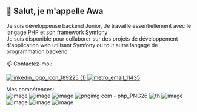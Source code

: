 ## 👋 Salut, je m'appelle Awa


<!--
**gafouni/gafouni** is a ✨ _special_ ✨ repository because its `README.md` (this file) appears on your GitHub profile.

Here are some ideas to get you started:

- 🔭 I’m currently working on ...
- 🌱 I’m currently learning ...
- 👯 I’m looking to collaborate on ...
- 🤔 I’m looking for help with ...
- 💬 Ask me about ...
- 📫 How to reach me: ...
- 😄 Pronouns: ...
- ⚡ Fun fact: ...
-->

Je suis développeuse backend Junior, Je travaille essentiellement avec le langage PHP et son framework Symfony  
Je suis disponible pour collaborer sur des projets de développement d'application web utilisant Symfony ou tout autre langage de programmation backend

📫 Contactez-moi:  

[![linkedin_logo_icon_189225 (1)](https://github.com/gafouni/gafouni/assets/99189224/bee25be3-1c3f-4f4c-8761-6eb0d4a9aa04)
](https://www.linkedin.com/in/haoua-abouna/)  [![metro_email_11435](https://github.com/gafouni/gafouni/assets/99189224/56f6c111-ff35-40bd-a320-149a795a8c52)
](haouabouna@gmail.com)  


Mes compétences:  
![image](https://github.com/gafouni/gafouni/assets/99189224/bb2da6e6-f72c-4b3a-bc86-92861f1aca93) ![image](https://github.com/gafouni/gafouni/assets/99189224/ff7632d5-517d-40b6-be9b-cb6de7130750) ![image](https://github.com/gafouni/gafouni/assets/99189224/6f4de70a-44a5-4758-9730-4a9920e8d465) ![pngimg com - php_PNG26](https://github.com/gafouni/gafouni/assets/99189224/6a00dbb3-7f9d-4ab5-8565-1fd7b7797039) ![th](https://github.com/gafouni/gafouni/assets/99189224/1b9a9268-bf26-410c-8e98-3183efc9125c) ![image](https://github.com/gafouni/gafouni/assets/99189224/26a7c1cd-cf08-4c47-8a37-e36147732a14) ![image](https://github.com/gafouni/gafouni/assets/99189224/1445f923-73ff-41b7-90fb-05e5137ec461) ![image](https://github.com/gafouni/gafouni/assets/99189224/d6b75b09-f10a-4223-aae4-c5cb3c04cffe) ![image](https://github.com/gafouni/gafouni/assets/99189224/789a7700-a590-4b0f-b99a-fb9ad4c71855)




















